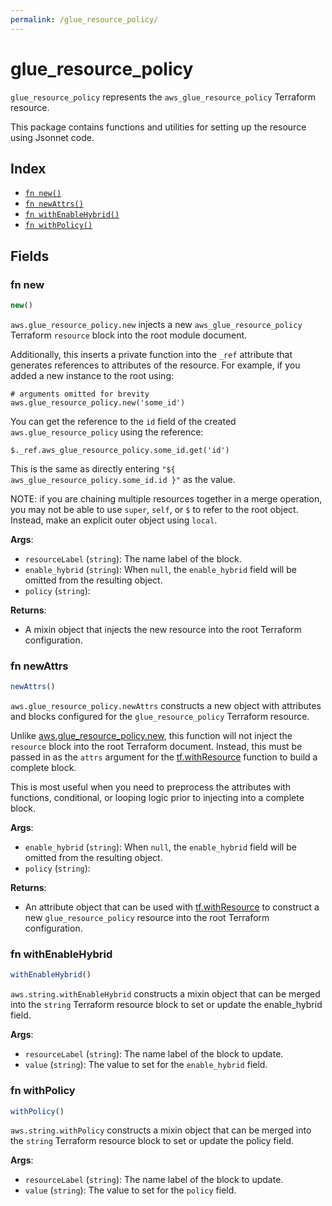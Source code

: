 ```yaml
---
permalink: /glue_resource_policy/
---
```


# glue_resource_policy

`glue_resource_policy` represents the `aws_glue_resource_policy` Terraform resource.



This package contains functions and utilities for setting up the resource using Jsonnet code.


## Index

* [`fn new()`](#fn-new)
* [`fn newAttrs()`](#fn-newattrs)
* [`fn withEnableHybrid()`](#fn-withenablehybrid)
* [`fn withPolicy()`](#fn-withpolicy)

## Fields

### fn new

```ts
new()
```


`aws.glue_resource_policy.new` injects a new `aws_glue_resource_policy` Terraform `resource`
block into the root module document.

Additionally, this inserts a private function into the `_ref` attribute that generates references to attributes of the
resource. For example, if you added a new instance to the root using:

    # arguments omitted for brevity
    aws.glue_resource_policy.new('some_id')

You can get the reference to the `id` field of the created `aws.glue_resource_policy` using the reference:

    $._ref.aws_glue_resource_policy.some_id.get('id')

This is the same as directly entering `"${ aws_glue_resource_policy.some_id.id }"` as the value.

NOTE: if you are chaining multiple resources together in a merge operation, you may not be able to use `super`, `self`,
or `$` to refer to the root object. Instead, make an explicit outer object using `local`.

**Args**:
  - `resourceLabel` (`string`): The name label of the block.
  - `enable_hybrid` (`string`):  When `null`, the `enable_hybrid` field will be omitted from the resulting object.
  - `policy` (`string`): 

**Returns**:
- A mixin object that injects the new resource into the root Terraform configuration.


### fn newAttrs

```ts
newAttrs()
```


`aws.glue_resource_policy.newAttrs` constructs a new object with attributes and blocks configured for the `glue_resource_policy`
Terraform resource.

Unlike [aws.glue_resource_policy.new](#fn-glueresourcepolicynew), this function will not inject the `resource`
block into the root Terraform document. Instead, this must be passed in as the `attrs` argument for the
[tf.withResource](https://github.com/tf-libsonnet/core/tree/main/docs#fn-withresource) function to build a complete block.

This is most useful when you need to preprocess the attributes with functions, conditional, or looping logic prior to
injecting into a complete block.

**Args**:
  - `enable_hybrid` (`string`):  When `null`, the `enable_hybrid` field will be omitted from the resulting object.
  - `policy` (`string`): 

**Returns**:
  - An attribute object that can be used with [tf.withResource](https://github.com/tf-libsonnet/core/tree/main/docs#fn-withresource) to construct a new `glue_resource_policy` resource into the root Terraform configuration.


### fn withEnableHybrid

```ts
withEnableHybrid()
```

`aws.string.withEnableHybrid` constructs a mixin object that can be merged into the `string`
Terraform resource block to set or update the enable_hybrid field.



**Args**:
  - `resourceLabel` (`string`): The name label of the block to update.
  - `value` (`string`): The value to set for the `enable_hybrid` field.


### fn withPolicy

```ts
withPolicy()
```

`aws.string.withPolicy` constructs a mixin object that can be merged into the `string`
Terraform resource block to set or update the policy field.



**Args**:
  - `resourceLabel` (`string`): The name label of the block to update.
  - `value` (`string`): The value to set for the `policy` field.
